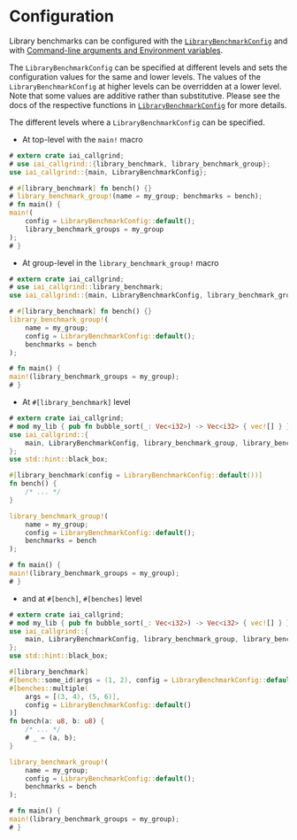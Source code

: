 # Configuration

Library benchmarks can be configured with the [`LibraryBenchmarkConfig`] and
with [Command-line arguments and Environment
variables](../../cli_and_env/basics.md).

The `LibraryBenchmarkConfig` can be specified at different levels and sets the
configuration values for the same and lower levels. The values of the
`LibraryBenchmarkConfig` at higher levels can be overridden at a lower level.
Note that some values are additive rather than substitutive. Please see the docs
of the respective functions in [`LibraryBenchmarkConfig`] for more details.

The different levels where a `LibraryBenchmarkConfig` can be specified.

* At top-level with the `main!` macro

```rust
# extern crate iai_callgrind;
# use iai_callgrind::{library_benchmark, library_benchmark_group};
use iai_callgrind::{main, LibraryBenchmarkConfig};

# #[library_benchmark] fn bench() {}
# library_benchmark_group!(name = my_group; benchmarks = bench);
# fn main() {
main!(
    config = LibraryBenchmarkConfig::default();
    library_benchmark_groups = my_group
);
# }
```

* At group-level in the `library_benchmark_group!` macro

```rust
# extern crate iai_callgrind;
# use iai_callgrind::library_benchmark;
use iai_callgrind::{main, LibraryBenchmarkConfig, library_benchmark_group};

# #[library_benchmark] fn bench() {}
library_benchmark_group!(
    name = my_group;
    config = LibraryBenchmarkConfig::default();
    benchmarks = bench
);

# fn main() {
main!(library_benchmark_groups = my_group);
# }
```

* At `#[library_benchmark]` level

```rust
# extern crate iai_callgrind;
# mod my_lib { pub fn bubble_sort(_: Vec<i32>) -> Vec<i32> { vec![] } }
use iai_callgrind::{
    main, LibraryBenchmarkConfig, library_benchmark_group, library_benchmark
};
use std::hint::black_box;

#[library_benchmark(config = LibraryBenchmarkConfig::default())] 
fn bench() {
    /* ... */
}

library_benchmark_group!(
    name = my_group;
    config = LibraryBenchmarkConfig::default();
    benchmarks = bench
);

# fn main() {
main!(library_benchmark_groups = my_group);
# }
```

* and at `#[bench]`, `#[benches]` level

```rust
# extern crate iai_callgrind;
# mod my_lib { pub fn bubble_sort(_: Vec<i32>) -> Vec<i32> { vec![] } }
use iai_callgrind::{
    main, LibraryBenchmarkConfig, library_benchmark_group, library_benchmark
};
use std::hint::black_box;

#[library_benchmark] 
#[bench::some_id(args = (1, 2), config = LibraryBenchmarkConfig::default())]
#[benches::multiple(
    args = [(3, 4), (5, 6)], 
    config = LibraryBenchmarkConfig::default()
)]
fn bench(a: u8, b: u8) {
    /* ... */
    # _ = (a, b);
}

library_benchmark_group!(
    name = my_group;
    config = LibraryBenchmarkConfig::default();
    benchmarks = bench
);

# fn main() {
main!(library_benchmark_groups = my_group);
# }
```

[`LibraryBenchmarkConfig`]: https://docs.rs/iai-callgrind/0.15.0/iai_callgrind/struct.LibraryBenchmarkConfig.html
